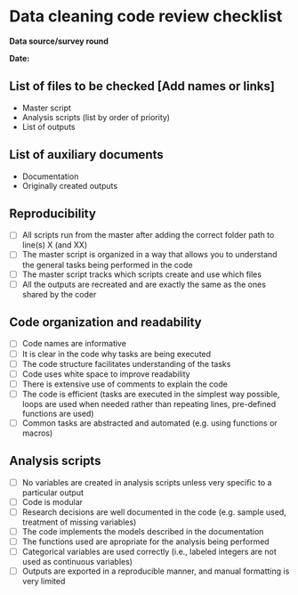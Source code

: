 # Data cleaning code review checklist

**Data source/survey round**

**Date:**  

## List of files to be checked [Add names or links]
- Master script
- Analysis scripts (list by order of priority)
- List of outputs

## List of auxiliary documents
- Documentation
- Originally created outputs

## Reproducibility
- [ ] All scripts run from the master after adding the correct folder path to line(s) X (and XX)
- [ ] The master script is organized in a way that allows you to understand the general tasks being performed in the code
- [ ] The master script tracks which scripts create and use which files
- [ ] All the outputs are recreated and are exactly the same as the ones shared by the coder

## Code organization and readability
- [ ] Code names are informative 
- [ ] It is clear in the code why tasks are being executed
- [ ] The code structure facilitates understanding of the tasks
- [ ] Code uses white space to improve readability
- [ ] There is extensive use of comments to explain the code
- [ ] The code is efficient (tasks are executed in the simplest way possible, loops are used when needed rather than repeating lines, pre-defined functions are used)
- [ ] Common tasks are abstracted and automated (e.g. using functions or macros)

## Analysis scripts
- [ ] No variables are created in analysis scripts unless very specific to a particular output
- [ ] Code is modular
- [ ] Research decisions are well documented in the code (e.g. sample used, treatment of missing variables)
- [ ] The code implements the models described in the documentation
- [ ] The functions used are apropriate for the analysis being performed
- [ ] Categorical variables are used correctly (i.e., labeled integers are not used as continuous variables)
- [ ] Outputs are exported in a reproducible manner, and manual formatting is very limited
